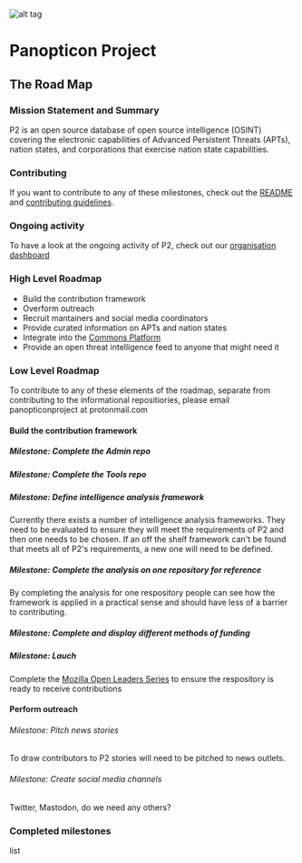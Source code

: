 ![alt tag](https://user-images.githubusercontent.com/24201238/29351849-9c3087b4-82b8-11e7-8fed-350e3b8b4945.png)

# Panopticon Project 

## The Road Map

### Mission Statement and Summary
P2 is an open source database of open source intelligence (OSINT) covering the electronic capabilities of Advanced Persistent Threats (APTs), nation states, and corporations that exercise nation state capabilities.

### Contributing
If you want to contribute to any of these milestones, check out the [README](https://github.com/Panopticon-Project/panopticon-admin/blob/master/README.md) and [contributing guidelines](https://github.com/Panopticon-Project/panopticon-admin/blob/master/CONTRIBUTING.md).

### Ongoing activity
To have a look at the ongoing activity of P2, check out our [organisation dashboard](https://github.com/orgs/Panopticon-Project/dashboard)

### High Level Roadmap
* Build the contribution framework
* Overform outreach
* Recruit mantainers and social media coordinators
* Provide curated information on APTs and nation states
* Integrate into the [Commons Platform](https://blog.p2pfoundation.net/the-commons-platform-an-interview-with-sophie-varlow-and-nick-wood/2018/08/22)
* Provide an open threat intelligence feed to anyone that might need it

### Low Level Roadmap
To contribute to any of these elements of the roadmap, separate from contributing to the informational repositiories, please email panopticonproject at protonmail.com

#### Build the contribution framework

##### Milestone: Complete the Admin repo

##### Milestone: Complete the Tools repo

##### Milestone: Define intelligence analysis framework
Currently there exists a number of intelligence analysis frameworks. They need to be evaluated to ensure they will meet the requirements of P2 and then one needs to be chosen. If an off the shelf framework can't be found that meets all of P2's requirements, a new one will need to be defined.

##### Milestone: Complete the analysis on one repository for reference
By completing the analysis for one respository people can see how the framework is applied in a practical sense and should have less of a barrier to contributing.

##### Milestone: Complete and display different methods of funding

##### Milestone: Lauch
Complete the [Mozilla Open Leaders Series](https://mozilla.github.io/open-leadership-training-series) to ensure the respository is ready to receive contributions

#### Perform outreach

###### Milestone: Pitch news stories
To draw contributors to P2 stories will need to be pitched to news outlets.

###### Milestone: Create social media channels
Twitter, Mastodon, do we need any others?

### Completed milestones
list
